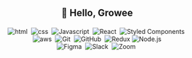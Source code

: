 ## <p align="center"> 👋 Hello, Growee </p>

<p align="center">
    <img alt="html" src="https://img.shields.io/badge/HTML-E34F26?style=for-the-badge&logo=HTML5&logoColor=white"/></a>&nbsp
    <img alt="css" src="https://img.shields.io/badge/CSS-1572B6?style=for-the-badge&logo=css3&logoColor=white"/></a>&nbsp 
    <img alt="Javascript" src="https://img.shields.io/badge/Javascript-ffb13b?style=for-the-badge&logo=javascript&logoColor=white"/></a>&nbsp 
    <img alt="React" src="https://img.shields.io/badge/React-61DAFB?style=for-the-badge&logo=React&logoColor=white"/></a>&nbsp 
    <img alt="Styled Components" src="https://img.shields.io/badge/Styled Components-DB7093?style=for-the-badge&logo=styled-components&logoColor=white"/></a>&nbsp 
  <br>
    <img alt="aws" src="https://img.shields.io/badge/AWS-FF9900?style=for-the-badge&logo=amazon-aws&logoColor=white"/></a>&nbsp
    <img alt="Git" src="https://img.shields.io/badge/Git-F05032?style=for-the-badge&logo=Git&logoColor=white"/></a>&nbsp
    <img alt="GitHub" src="https://img.shields.io/badge/GitHub-181717?style=for-the-badge&logo=GitHub&logoColor=white"/></a>&nbsp
    <img alt="Redux" src="https://img.shields.io/badge/Redux-7649BB.svg?&style=for-the-badge&logo=Redux&logoColor=white"/>
    <img alt="Node.js" src="https://img.shields.io/badge/Node.js-6FA560.svg?&style=for-the-badge&logo=Node.js&logoColor=white"/>
  <br>
    <img alt="Figma" src="https://img.shields.io/badge/Figma-F24E1E?style=for-the-badge&logo=Figma&logoColor=white"/></a>&nbsp 
    <img alt="Slack" src="https://img.shields.io/badge/Slack-4A154B?style=for-the-badge&logo=Slack&logoColor=white"/></a>&nbsp 
    <img alt="Zoom" src="https://img.shields.io/badge/Zoom-2D8CFF?style=for-the-badge&logo=Zoom&logoColor=white"/></a>&nbsp 
</p>

